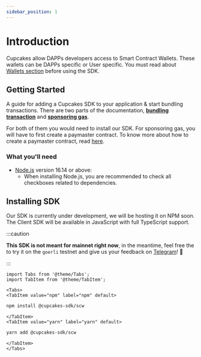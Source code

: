 ```yaml
---
sidebar_position: 1
---
```


# Introduction

Cupcakes allow DAPPs developers access to Smart Contract Wallets. These wallets can be DAPPs specific or User specific. You must read about [Wallets section](./wallets.md) before using the SDK.

## Getting Started

A guide for adding a Cupcakes SDK to your application & start bundling transactions. There are two parts of the documentation, [**bundling transaction**](./bundle-transactions.md) and [**sponsoring gas**](./gassless-experience/).

For both of them you would need to install our SDK. For sponsoring gas, you will have to first create a paymaster contract. To know more about how to create a paymaster contract, read [here](./gassless-experience.md).

### What you'll need

- [Node.js](https://nodejs.org/en/download/) version 16.14 or above:
  - When installing Node.js, you are recommended to check all checkboxes related to dependencies.

## Installing SDK

Our SDK is currently under development, we will be hosting it on NPM soon. The Client SDK will be available in JavaScript with full TypeScript support.

:::caution

**This SDK is not meant for mainnet right now**,
in the meantime, feel free the to try it on the `goerli` testnet and give us your feedback on [Telegram](https://t.me/cupcakesFeedback)! 💬

:::

```mdx-code-block
import Tabs from '@theme/Tabs';
import TabItem from '@theme/TabItem';

<Tabs>
<TabItem value="npm" label="npm" default>
```

```bash
npm install @cupcakes-sdk/scw
```

```mdx-code-block
</TabItem>
<TabItem value="yarn" label="yarn" default>
```

```bash
yarn add @cupcakes-sdk/scw
```

```mdx-code-block
</TabItem>
</Tabs>
```
